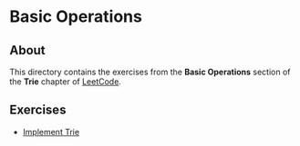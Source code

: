 # Basic Operations
## About
This directory contains the exercises from the **Basic Operations** section of the **Trie** chapter of [LeetCode](https://leetcode.com/).

## Exercises
* [Implement Trie](implement_trie)
